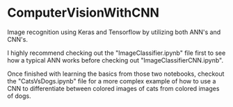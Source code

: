 # ComputerVisionWithCNN
Image recognition using Keras and Tensorflow by utilizing both ANN's and CNN's.

I highly recommend checking out the "ImageClassifier.ipynb" file first to see how a typical ANN works before checking out "ImageClassifierCNN.ipynb".

Once finished with learning the basics from those two notebooks, checkout the "CatsVsDogs.ipynb" file for a more complex example of how to use a CNN to differentiate between colored images of cats from colored images of dogs.

